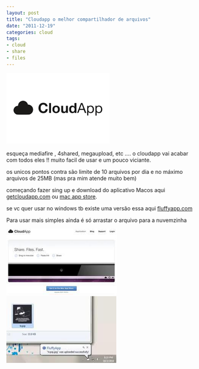 ```yaml
---
layout: post
title: "Cloudapp o melhor compartilhador de arquivos"
date: "2011-12-19"
categories: cloud
tags:
- cloud
- share
- files
---
```


![](/assets/images/post/2011-12-19-cloudapp-o-melhor-compartilhador-de-arquivos/cloudapp.png)

esqueça mediafire , 4shared, megaupload, etc …. o cloudapp vai acabar com todos eles !! muito facil de usar e um pouco viciante.

os unicos pontos contra são limite de 10 arquivos por dia e no máximo arquivos de 25MB (mas pra mim atende muito bem)

começando fazer sing up e download do aplicativo Macos aqui [getcloudapp.com](http://getcloudapp.com/)  ou [mac app store](https://itunes.apple.com/us/app/cloud/id417602904?mt=12).

se vc quer usar no windows tb existe uma versão essa aqui [fluffyapp.com](http://fluffyapp.com/)

Para usar mais simples ainda é só arrastar o arquivo para a nuvemzinha

![](/assets/images/post/2011-12-19-cloudapp-o-melhor-compartilhador-de-arquivos/cloudapp1.jpeg) ![](/assets/images/post/2011-12-19-cloudapp-o-melhor-compartilhador-de-arquivos/cloudapp2.jpeg)
